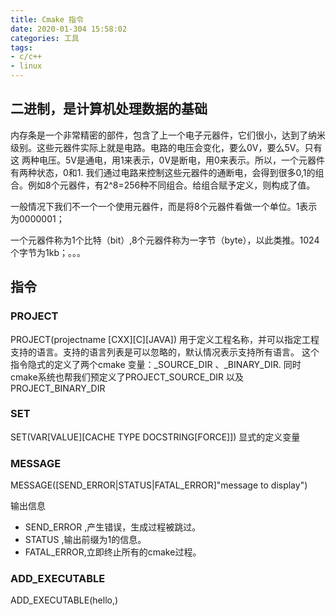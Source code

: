 ```yaml
---
title: Cmake 指令
date: 2020-01-304 15:58:02
categories: 工具
tags: 
- c/c++
- linux
---
```


## 二进制，是计算机处理数据的基础

内存条是一个非常精密的部件，包含了上一个电子元器件，它们很小，达到了纳米级别。这些元器件实际上就是电路。电路的电压会变化，要么0V，要么5V。只有这
两种电压。5V是通电，用1来表示，0V是断电，用0来表示。所以，一个元器件有两种状态，0和1.
我们通过电路来控制这些元器件的通断电，会得到很多0,1的组合。例如8个元器件，有2^8=256种不同组合。给组合赋予定义，则构成了值。

一般情况下我们不一个一个使用元器件，而是将8个元器件看做一个单位。1表示为0000001；

一个元器件称为1个比特（bit）,8个元器件称为一字节（byte），以此类推。1024个字节为1kb；。。。

## 指令

### PROJECT

PROJECT(projectname [CXX][C][JAVA])
用于定义工程名称，并可以指定工程支持的语言。支持的语言列表是可以忽略的，默认情况表示支持所有语言。
这个指令隐式的定义了两个cmake 变量：<projectname>_SOURCE_DIR 、<projectname>_BINARY_DIR.
同时cmake系统也帮我们预定义了PROJECT_SOURCE_DIR 以及 PROJECT_BINARY_DIR

### SET

SET(VAR[VALUE][CACHE TYPE DOCSTRING[FORCE]])
显式的定义变量

### MESSAGE

MESSAGE([SEND_ERROR|STATUS|FATAL_ERROR]"message to display")

输出信息
- SEND_ERROR ,产生错误，生成过程被跳过。
- STATUS ,输出前缀为1的信息。
- FATAL_ERROR,立即终止所有的cmake过程。

### ADD_EXECUTABLE

ADD_EXECUTABLE(hello,)